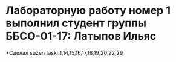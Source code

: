 # Лабораторную работу номер 1 выполнил студент группы ББСО-01-17: Латыпов Ильяс
*Сделал suzen taski:1,14,15,16,17,18,19,20,22,29

